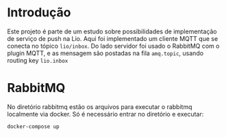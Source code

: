 # Introdução
Este projeto é parte de um estudo sobre possibilidades de implementação de serviço de push na Lio.
Aqui foi implementado um cliente MQTT que se conecta no tópico `lio/inbox`. Do lado servidor
foi usado o RabbitMQ com o plugin MQTT, e as mensagem são postadas na fila `amq.topic`, usando routing key
`lio.inbox`

# RabbitMQ

No diretório rabbitmq estão os arquivos para executar o rabbitmq localmente via docker.
Só é necessário entrar no diretório e executar:

```sh
docker-compose up
```
